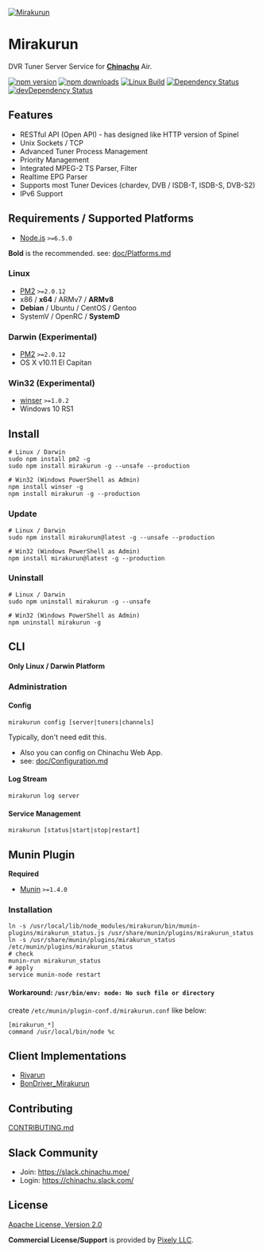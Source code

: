 [![Mirakurun](https://yabumi.cc/153eab7d76cd45beb272b916.svg)](https://github.com/Chinachu/Mirakurun)

# Mirakurun

DVR Tuner Server Service for **[Chinachu](https://chinachu.moe/)** Air.

[![npm version][npm-img]][npm-url]
[![npm downloads][downloads-image]][downloads-url]
[![Linux Build][travis-img]][travis-url]
[![Dependency Status][dep-img]][dep-url]
[![devDependency Status][devdep-img]][devdep-url]

## Features

* RESTful API (Open API) - has designed like HTTP version of Spinel
* Unix Sockets / TCP
* Advanced Tuner Process Management
* Priority Management
* Integrated MPEG-2 TS Parser, Filter
* Realtime EPG Parser
* Supports most Tuner Devices (chardev, DVB / ISDB-T, ISDB-S, DVB-S2)
* IPv6 Support

## Requirements / Supported Platforms

* [Node.js](http://nodejs.org/) `>=6.5.0`

**Bold** is the recommended.
see: [doc/Platforms.md](doc/Platforms.md)

### **Linux**

* [PM2](http://pm2.keymetrics.io/) `>=2.0.12`
* x86 / **x64** / ARMv7 / **ARMv8**
* **Debian** / Ubuntu / CentOS / Gentoo
* SystemV / OpenRC / **SystemD**

### Darwin (Experimental)

* [PM2](http://pm2.keymetrics.io/) `>=2.0.12`
* OS X v10.11 El Capitan

### Win32 (Experimental)

* [winser](https://github.com/jfromaniello/winser) `>=1.0.2`
* Windows 10 RS1

## Install

```
# Linux / Darwin
sudo npm install pm2 -g
sudo npm install mirakurun -g --unsafe --production

# Win32 (Windows PowerShell as Admin)
npm install winser -g
npm install mirakurun -g --production
```

### Update

```
# Linux / Darwin
sudo npm install mirakurun@latest -g --unsafe --production

# Win32 (Windows PowerShell as Admin)
npm install mirakurun@latest -g --production
```

### Uninstall

```
# Linux / Darwin
sudo npm uninstall mirakurun -g --unsafe

# Win32 (Windows PowerShell as Admin)
npm uninstall mirakurun -g
```

## CLI

**Only Linux / Darwin Platform**

### Administration

#### Config

```
mirakurun config [server|tuners|channels]
```
Typically, don't need edit this.

* Also you can config on Chinachu Web App.
* see: [doc/Configuration.md](doc/Configuration.md)

#### Log Stream

```
mirakurun log server
```

#### Service Management

```
mirakurun [status|start|stop|restart]
```

## Munin Plugin

**Required**
* [Munin](http://munin-monitoring.org/) `>=1.4.0`

### Installation

```
ln -s /usr/local/lib/node_modules/mirakurun/bin/munin-plugins/mirakurun_status.js /usr/share/munin/plugins/mirakurun_status
ln -s /usr/share/munin/plugins/mirakurun_status /etc/munin/plugins/mirakurun_status
# check
munin-run mirakurun_status
# apply
service munin-node restart
```

#### Workaround: `/usr/bin/env: node: No such file or directory`

create `/etc/munin/plugin-conf.d/mirakurun.conf` like below:

```
[mirakurun_*]
command /usr/local/bin/node %c
```

## Client Implementations

* [Rivarun](https://github.com/Chinachu/Rivarun)
* [BonDriver_Mirakurun](https://github.com/h-mineta/BonDriver_Mirakurun)

## Contributing

[CONTRIBUTING.md](CONTRIBUTING.md)

## Slack Community

* Join: https://slack.chinachu.moe/
* Login: https://chinachu.slack.com/

## License

[Apache License, Version 2.0](LICENSE)

**Commercial License/Support** is provided by [Pixely LLC](https://pixely.jp/).

[npm-img]: https://img.shields.io/npm/v/mirakurun.svg
[npm-url]: https://npmjs.org/package/mirakurun
[downloads-image]: https://img.shields.io/npm/dm/mirakurun.svg?style=flat
[downloads-url]: https://npmjs.org/package/mirakurun
[travis-img]: https://img.shields.io/travis/Chinachu/Mirakurun.svg
[travis-url]: https://travis-ci.org/Chinachu/Mirakurun
[dep-img]: https://david-dm.org/Chinachu/Mirakurun.svg
[dep-url]: https://david-dm.org/Chinachu/Mirakurun
[devdep-img]: https://david-dm.org/Chinachu/Mirakurun/dev-status.svg
[devdep-url]: https://david-dm.org/Chinachu/Mirakurun#info=devDependencies